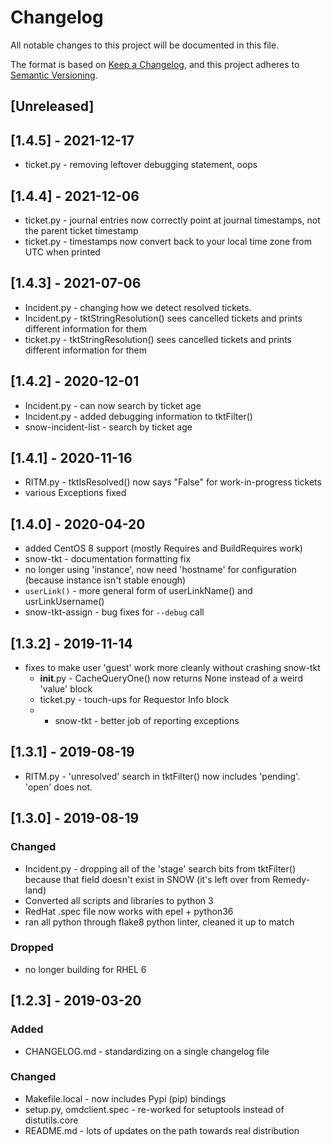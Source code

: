 # Changelog

All notable changes to this project will be documented in this file.

The format is based on [Keep a
Changelog](https://keepachangelog.com/en/1.0.0/), and this project adheres
to [Semantic Versioning](https://semver.org/spec/v2.0.0.html).

## [Unreleased]

## [1.4.5] - 2021-12-17

* ticket.py - removing leftover debugging statement, oops

## [1.4.4] - 2021-12-06

* ticket.py - journal entries now correctly point at journal timestamps, 
  not the parent ticket timestamp
* ticket.py - timestamps now convert back to your local time zone from UTC
  when printed

## [1.4.3] - 2021-07-06

* Incident.py - changing how we detect resolved tickets.
* Incident.py - tktStringResolution() sees cancelled tickets and
  prints different information for them
* ticket.py - tktStringResolution() sees cancelled tickets and
  prints different information for them

## [1.4.2] - 2020-12-01

* Incident.py - can now search by ticket age
* Incident.py - added debugging information to tktFilter()
* snow-incident-list - search by ticket age

## [1.4.1] - 2020-11-16

* RITM.py - tktIsResolved() now says "False" for work-in-progress tickets
* various Exceptions fixed

## [1.4.0] - 2020-04-20

* added CentOS 8 support (mostly Requires and BuildRequires work)
* snow-tkt - documentation formatting fix
* no longer using 'instance', now need 'hostname' for configuration
  (because instance isn't stable enough)
* `userLink()` - more general form of userLinkName() and usrLinkUsername()
* snow-tkt-assign - bug fixes for `--debug` call

## [1.3.2] - 2019-11-14

* fixes to make user 'guest' work more cleanly without crashing snow-tkt
    - __init__.py - CacheQueryOne() now returns None instead of a weird
      'value' block
    - ticket.py - touch-ups for Requestor Info block
    - * snow-tkt - better job of reporting exceptions

## [1.3.1] - 2019-08-19

* RITM.py - 'unresolved' search in tktFilter() now includes 'pending'.
  'open' does not.

## [1.3.0] - 2019-08-19

### Changed

* Incident.py - dropping all of the 'stage' search bits from tktFilter()
  because that field doesn't exist in SNOW (it's left over from Remedy-land)
* Converted all scripts and libraries to python 3
* RedHat .spec file now works with epel + python36
* ran all python through flake8 python linter, cleaned it up to match

### Dropped

* no longer building for RHEL 6

## [1.2.3] - 2019-03-20

### Added

* CHANGELOG.md - standardizing on a single changelog file

### Changed

* Makefile.local - now includes Pypi (pip) bindings
* setup.py, omdclient.spec - re-worked for setuptools instead of distutils.core
* README.md - lots of updates on the path towards real distribution

